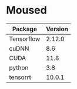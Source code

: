 # Moused

| Package    |  Version |
|------------|--------|
| Tensorflow | 2.12.0 |
| cuDNN      |  8.6    |
| CUDA       | 11.8   |
| python     | 3.8    |
| tensorrt   |  10.0.1 |